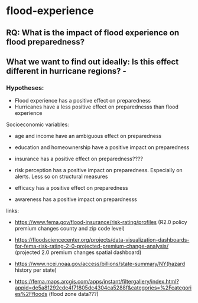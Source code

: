 # flood-experience

## RQ: What is the impact of flood experience on flood preparedness? 
## What we want to find out ideally: Is this effect different in hurricane regions? -

### Hypotheses: 
- Flood experience has a positive effect on preparedness
- Hurricanes have a less positive effect on preparednesss than flood experience

Socioeconomic variables:
- age and income have an ambiguous effect on preparedness
- education and homeownership have a positive impact on preparedness

- insurance has a positive effect on preparedness????
- risk perception has a positive impact on preparedness. Especially on alerts. Less so on structural measures
- efficacy has a positive effect on preparedness
- awareness has a positive impact on prepardnesss 




links: 
- https://www.fema.gov/flood-insurance/risk-rating/profiles (R2.0 policy premium changes county and zip code level)

- https://floodsciencecenter.org/projects/data-visualization-dashboards-for-fema-risk-rating-2-0-projected-premium-change-analysis/ (projected 2.0 premium changes spatial dashboard)

- https://www.ncei.noaa.gov/access/billions/state-summary/NY(hazard history per state)

- https://fema.maps.arcgis.com/apps/instant/filtergallery/index.html?appid=de5a81292cde4f71805dc4304ca5288f&categories=%2Fcategories%2Ffloods (flood zone data???)


